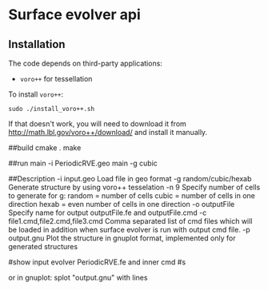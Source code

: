 Surface evolver api
============================
## Installation
The code depends on third-party applications:
- `voro++` for tessellation


To install `voro++`:
```
sudo ./install_voro++.sh
```
If that doesn't work, you will need to download it from
http://math.lbl.gov/voro++/download/ and install it manually.

##build
cmake .
make

##run
main -i PeriodicRVE.geo
main -g cubic

##Description
	-i input.geo
		Load file in geo format
	-g random/cubic/hexab
		Generate structure by using voro++ tesselation
	-n 9
		Specify number of cells to generate
			for g:
				random = number of cells
				cubic = number of cells in one direction
				hexab =  even number of cells in one direction
	-o outputFile
		Specify name for output outputFile.fe and outputFile.cmd
	-c file1.cmd,file2.cmd,file3.cmd
		Comma separated list of cmd files which will be loaded in addition when surface evolver is run with output cmd file.
	-p output.gnu
		Plot the structure in gnuplot format, implemented only for generated structures

#show input
evolver PeriodicRVE.fe
and inner cmd #s

or in gnuplot:
splot "output.gnu" with lines
